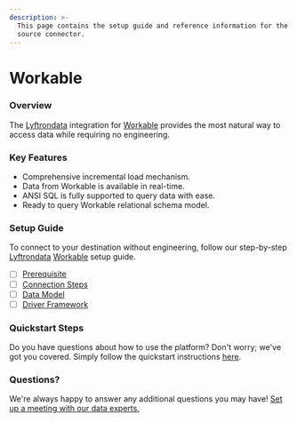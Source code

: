 ```yaml
---
description: >-
  This page contains the setup guide and reference information for the Workable
  source connector.
---
```


# Workable

### Overview

The [Lyftrondata](https://www.lyftrondata.com/) integration for [Workable](https://www.lyftrondata.com/integration/commerce-analytics/workable/) provides the most natural way to access data while requiring no engineering.

### Key Features

* Comprehensive incremental load mechanism.
* Data from Workable is available in real-time.
* ANSI SQL is fully supported to query data with ease.
* Ready to query Workable relational schema model.

### Setup Guide

To connect to your destination without engineering, follow our step-by-step [Lyftrondata](https://www.lyftrondata.com/) [Workable](https://www.lyftrondata.com/integration/commerce-analytics/workable/) setup guide.

* [ ] [Prerequisite](prerequisite.md)
* [ ] [Connection Steps](connection-steps.md)
* [ ] [Data Model](data-model/erd.md)
* [ ] [Driver Framework](driver-framework/)

### Quickstart Steps

Do you have questions about how to use the platform? Don't worry; we've got you covered. Simply follow the quickstart instructions [here](../../).

### Questions? <a href="#questions" id="questions"></a>

We're always happy to answer any additional questions you may have! [Set up a meeting with our data experts.](https://www.lyftrondata.com/book-a-meeting/)
